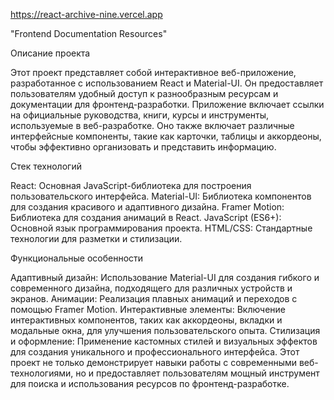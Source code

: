  https://react-archive-nine.vercel.app

"Frontend Documentation Resources"

Описание проекта

Этот проект представляет собой интерактивное веб-приложение, разработанное с использованием React и Material-UI. Он предоставляет пользователям удобный доступ к разнообразным ресурсам и документации для фронтенд-разработки. Приложение включает ссылки на официальные руководства, книги, курсы и инструменты, используемые в веб-разработке. Оно также включает различные интерфейсные компоненты, такие как карточки, таблицы и аккордеоны, чтобы эффективно организовать и представить информацию.

Стек технологий

React: Основная JavaScript-библиотека для построения пользовательского интерфейса.
Material-UI: Библиотека компонентов для создания красивого и адаптивного дизайна.
Framer Motion: Библиотека для создания анимаций в React.
JavaScript (ES6+): Основной язык программирования проекта.
HTML/CSS: Стандартные технологии для разметки и стилизации.

Функциональные особенности

Адаптивный дизайн: Использование Material-UI для создания гибкого и современного дизайна, подходящего для различных устройств и экранов.
Анимации: Реализация плавных анимаций и переходов с помощью Framer Motion.
Интерактивные элементы: Включение интерактивных компонентов, таких как аккордеоны, вкладки и модальные окна, для улучшения пользовательского опыта.
Стилизация и оформление: Применение кастомных стилей и визуальных эффектов для создания уникального и профессионального интерфейса.
Этот проект не только демонстрирует навыки работы с современными веб-технологиями, но и предоставляет пользователям мощный инструмент для поиска и использования ресурсов по фронтенд-разработке.